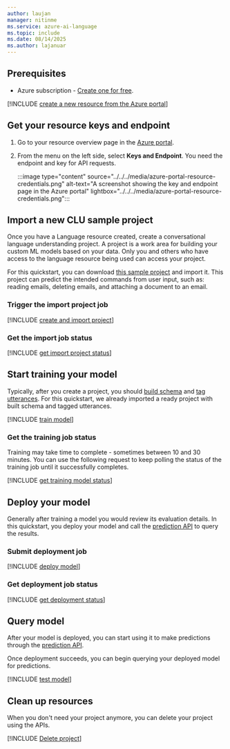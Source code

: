 ```yaml
---
author: laujan
manager: nitinme
ms.service: azure-ai-language
ms.topic: include
ms.date: 08/14/2025
ms.author: lajanuar
---
```



## Prerequisites

* Azure subscription - [Create one for free](https://azure.microsoft.com/pricing/purchase-options/azure-account?cid=msft_learn).



[!INCLUDE [create a new resource from the Azure portal](../resource-creation-azure-portal.md)]



## Get your resource keys and endpoint

1. Go to your resource overview page in the [Azure portal](https://portal.azure.com/#home).
2. From the menu on the left side, select **Keys and Endpoint**. You need the endpoint and key for API requests.

    :::image type="content" source="../../../media/azure-portal-resource-credentials.png" alt-text="A screenshot showing the key and endpoint page in the Azure portal" lightbox="../../../media/azure-portal-resource-credentials.png":::

## Import a new CLU sample project

Once you have a Language resource created, create a conversational language understanding project. A project is a work area for building your custom ML models based on your data. Only you and others who have access to the language resource being used can access your project.

For this quickstart, you can download [this sample project](https://go.microsoft.com/fwlink/?linkid=2196152) and import it. This project can predict the intended commands from user input, such as: reading emails, deleting emails, and attaching a document to an email. 



### Trigger the import project job 

[!INCLUDE [create and import project](../rest-api/import-project.md)]



### Get the import job status

[!INCLUDE [get import project status](../rest-api/get-import-status.md)]



## Start training your model

Typically, after you create a project, you should [build schema](../../how-to/build-schema.md) and [tag utterances](../../how-to/tag-utterances.md). For this quickstart, we already imported a ready project with built schema and tagged utterances. 

[!INCLUDE [train model](../rest-api/train-model.md)]



### Get the training job status

Training may take time to complete - sometimes between 10 and 30 minutes. You can use the following request to keep polling the status of the training job until it successfully completes.

 [!INCLUDE [get training model status](../rest-api/get-training-status.md)]



## Deploy your model

Generally after training a model you would review its evaluation details. In this quickstart, you deploy your model and call the [prediction API](https://aka.ms/clu-apis) to query the results.

### Submit deployment job

[!INCLUDE [deploy model](../rest-api/deploy-model.md)]



### Get deployment job status

[!INCLUDE [get deployment status](../rest-api/get-deployment-status.md)]



## Query model 

After your model is deployed, you can start using it to make predictions through the [prediction API](https://aka.ms/clu-apis). 

Once deployment succeeds, you can begin querying your deployed model for predictions. 

[!INCLUDE [test model](../rest-api/query-model.md)]



## Clean up resources

When you don't need your project anymore, you can delete your project using the APIs.

[!INCLUDE [Delete project](../rest-api/delete-project.md)]
